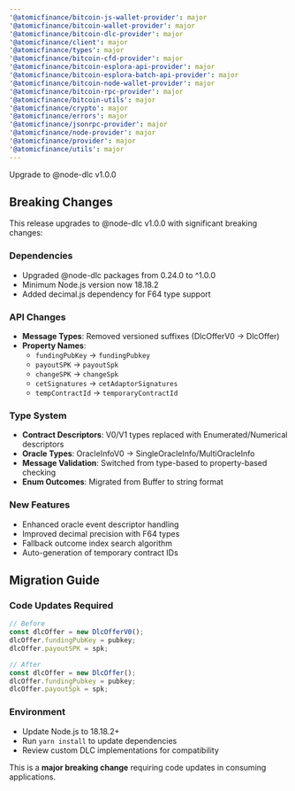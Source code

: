 ```yaml
---
'@atomicfinance/bitcoin-js-wallet-provider': major
'@atomicfinance/bitcoin-wallet-provider': major
'@atomicfinance/bitcoin-dlc-provider': major
'@atomicfinance/client': major
'@atomicfinance/types': major
'@atomicfinance/bitcoin-cfd-provider': major
'@atomicfinance/bitcoin-esplora-api-provider': major
'@atomicfinance/bitcoin-esplora-batch-api-provider': major
'@atomicfinance/bitcoin-node-wallet-provider': major
'@atomicfinance/bitcoin-rpc-provider': major
'@atomicfinance/bitcoin-utils': major
'@atomicfinance/crypto': major
'@atomicfinance/errors': major
'@atomicfinance/jsonrpc-provider': major
'@atomicfinance/node-provider': major
'@atomicfinance/provider': major
'@atomicfinance/utils': major
---
```


Upgrade to @node-dlc v1.0.0

## Breaking Changes

This release upgrades to @node-dlc v1.0.0 with significant breaking changes:

### Dependencies

- Upgraded @node-dlc packages from 0.24.0 to ^1.0.0
- Minimum Node.js version now 18.18.2
- Added decimal.js dependency for F64 type support

### API Changes

- **Message Types**: Removed versioned suffixes (DlcOfferV0 → DlcOffer)
- **Property Names**:
  - `fundingPubKey` → `fundingPubkey`
  - `payoutSPK` → `payoutSpk`
  - `changeSPK` → `changeSpk`
  - `cetSignatures` → `cetAdaptorSignatures`
  - `tempContractId` → `temporaryContractId`

### Type System

- **Contract Descriptors**: V0/V1 types replaced with Enumerated/Numerical descriptors
- **Oracle Types**: OracleInfoV0 → SingleOracleInfo/MultiOracleInfo
- **Message Validation**: Switched from type-based to property-based checking
- **Enum Outcomes**: Migrated from Buffer to string format

### New Features

- Enhanced oracle event descriptor handling
- Improved decimal precision with F64 types
- Fallback outcome index search algorithm
- Auto-generation of temporary contract IDs

## Migration Guide

### Code Updates Required

```javascript
// Before
const dlcOffer = new DlcOfferV0();
dlcOffer.fundingPubKey = pubkey;
dlcOffer.payoutSPK = spk;

// After  
const dlcOffer = new DlcOffer();
dlcOffer.fundingPubkey = pubkey;
dlcOffer.payoutSpk = spk;
```

### Environment

- Update Node.js to 18.18.2+
- Run `yarn install` to update dependencies
- Review custom DLC implementations for compatibility

This is a **major breaking change** requiring code updates in consuming applications.
